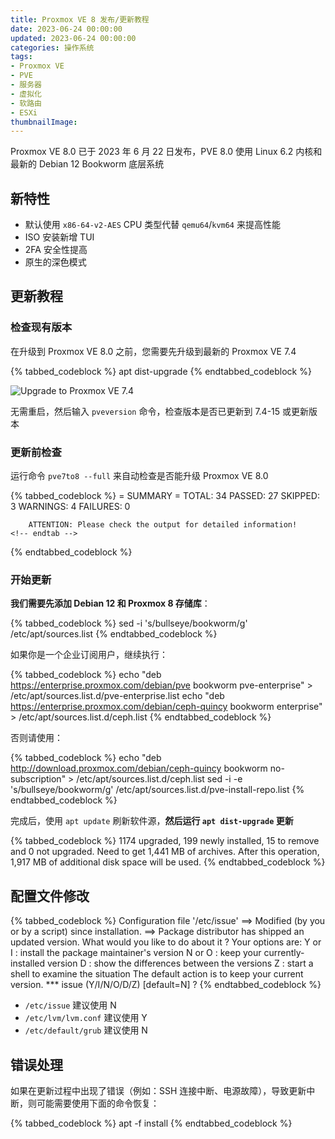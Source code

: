 ```yaml
---
title: Proxmox VE 8 发布/更新教程
date: 2023-06-24 00:00:00
updated: 2023-06-24 00:00:00
categories: 操作系统
tags:
- Proxmox VE
- PVE
- 服务器
- 虚拟化
- 软路由
- ESXi
thumbnailImage: 
---
```

Proxmox VE 8.0 已于 2023 年 6 月 22 日发布，PVE 8.0 使用 Linux 6.2 内核和最新的 Debian 12 Bookworm 底层系统
<!-- more -->

## 新特性
- 默认使用 ``x86-64-v2-AES`` CPU 类型代替 ``qemu64``/``kvm64`` 来提高性能  
- ISO 安装新增 TUI
- 2FA 安全性提高
- 原生的深色模式

## 更新教程

### 检查现有版本
在升级到 Proxmox VE 8.0 之前，您需要先升级到最新的 Proxmox VE 7.4  

{% tabbed_codeblock %}
    <!-- tab sh -->
        apt dist-upgrade
    <!-- endtab -->
{% endtabbed_codeblock %}

![Upgrade to Proxmox VE 7.4](https://cos.mbrjun.cn/IMGS/2023/06/17/35267825-2bd1-4c47-ba1a-f0da940bd969.webp)

无需重启，然后输入 ``pveversion`` 命令，检查版本是否已更新到 7.4-15 或更新版本  

### 更新前检查
运行命令 ``pve7to8 --full`` 来自动检查是否能升级 Proxmox VE 8.0  

{% tabbed_codeblock %}
    <!-- tab txt -->
        = SUMMARY =
        TOTAL:    34
        PASSED:   27
        SKIPPED:  3
        WARNINGS: 4
        FAILURES: 0

        ATTENTION: Please check the output for detailed information!
    <!-- endtab -->
{% endtabbed_codeblock %}

### 开始更新

**我们需要先添加 Debian 12 和 Proxmox 8 存储库**：  

{% tabbed_codeblock %}
    <!-- tab sh -->
        sed -i 's/bullseye/bookworm/g' /etc/apt/sources.list
    <!-- endtab -->
{% endtabbed_codeblock %}

如果你是一个企业订阅用户，继续执行：

{% tabbed_codeblock %}
    <!-- tab sh -->
        echo "deb https://enterprise.proxmox.com/debian/pve bookworm pve-enterprise" > /etc/apt/sources.list.d/pve-enterprise.list
        echo "deb https://enterprise.proxmox.com/debian/ceph-quincy bookworm enterprise" > /etc/apt/sources.list.d/ceph.list
    <!-- endtab -->
{% endtabbed_codeblock %}

否则请使用：

{% tabbed_codeblock %}
    <!-- tab sh -->
        echo "deb http://download.proxmox.com/debian/ceph-quincy bookworm no-subscription" > /etc/apt/sources.list.d/ceph.list
        sed -i -e 's/bullseye/bookworm/g' /etc/apt/sources.list.d/pve-install-repo.list 
    <!-- endtab -->
{% endtabbed_codeblock %}

完成后，使用 ``apt update`` 刷新软件源，**然后运行 ``apt dist-upgrade`` 更新**  

{% tabbed_codeblock %}
    <!-- tab txt -->
        1174 upgraded, 199 newly installed, 15 to remove and 0 not upgraded.
        Need to get 1,441 MB of archives.
        After this operation, 1,917 MB of additional disk space will be used.
    <!-- endtab -->
{% endtabbed_codeblock %}

## 配置文件修改

{% tabbed_codeblock %}
    <!-- tab txt -->
        Configuration file '/etc/issue'
        ==> Modified (by you or by a script) since installation.
        ==> Package distributor has shipped an updated version.
        What would you like to do about it ?  Your options are:
            Y or I  : install the package maintainer's version
            N or O  : keep your currently-installed version
            D     : show the differences between the versions
            Z     : start a shell to examine the situation
        The default action is to keep your current version.
        *** issue (Y/I/N/O/D/Z) [default=N] ?
    <!-- endtab -->
{% endtabbed_codeblock %}

- ``/etc/issue`` 建议使用 N
- ``/etc/lvm/lvm.conf`` 建议使用 Y
- ``/etc/default/grub`` 建议使用 N

## 错误处理
如果在更新过程中出现了错误（例如：SSH 连接中断、电源故障），导致更新中断，则可能需要使用下面的命令恢复：  

{% tabbed_codeblock %}
    <!-- tab sh -->
        apt -f install
    <!-- endtab -->
{% endtabbed_codeblock %}
